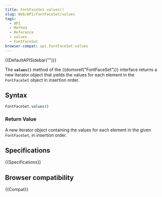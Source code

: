 ```yaml
---
title: FontFaceSet.values()
slug: Web/API/FontFaceSet/values
tags:
  - API
  - Method
  - Reference
  - values
  - FontFaceSet
browser-compat: api.FontFaceSet.values
---
```

{{DefaultAPISidebar("")}}

The **`values()`** method of the {{domxref("FontFaceSet")}} interface returns a new iterator object that yields the values for each element in the `FontFaceSet` object in insertion order.

## Syntax

```js
FontFaceSet.values()
```

### Return Value

A new iterator object containing the values for each element in the given `FontFaceSet`, in insertion order.

## Specifications

{{Specifications}}

## Browser compatibility

{{Compat}}
